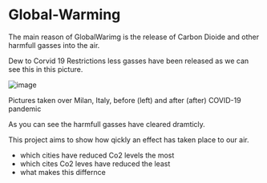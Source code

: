 # Global-Warming
The main reason of GlobalWarimg is the release of Carbon Dioide and other harmfull gasses into the air.

Dew to Corvid 19 Restrictions less gasses have been released as we can see this in this picture.

![image](https://user-images.githubusercontent.com/56770626/92992355-25ab7000-f4e2-11ea-85a3-32da7d27fd72.png)

Pictures taken over Milan, Italy, before (left) and after (after) COVID-19 pandemic 


As you can see the harmfull gasses have cleared dramticly.

This project aims to show how qickly an effect has taken place to our air.
- which cities have reduced Co2 levels the most
- which cites Co2 leves have reduced the least
- what makes this differnce

